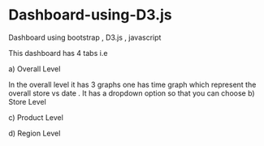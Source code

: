 Dashboard-using-D3.js
=====================

Dashboard using bootstrap , D3.js , javascript

This dashboard has 4 tabs i.e

  a) Overall Level <p>
  
In the overall level it has 3 graphs one has time graph which represent the overall store vs date . It has a dropdown option 
so that you can choose 
  b) Store Level <p>
  c) Product Level <p>
  d) Region Level <p>
  
  
  



